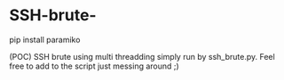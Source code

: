 # SSH-brute-
pip install paramiko


(POC) SSH brute using multi threadding simply run by ssh_brute.py. Feel free to add to the script just messing around ;)
